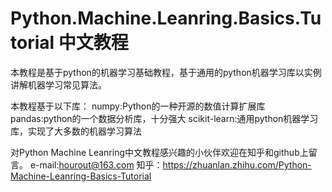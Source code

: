 # Python.Machine.Leanring.Basics.Tutorial 中文教程

本教程是基于python的机器学习基础教程，基于通用的python机器学习库以实例讲解机器学习常见算法。

本教程基于以下库：
numpy:Python的一种开源的数值计算扩展库
pandas:python的一个数据分析库，十分强大
scikit-learn:通用python机器学习库，实现了大多数的机器学习算法

对Python Machine Leanring中文教程感兴趣的小伙伴欢迎在知乎和github上留言。
e-mail:hourout@163.com 
知乎：https://zhuanlan.zhihu.com/Python-Machine-Leanring-Basics-Tutorial
